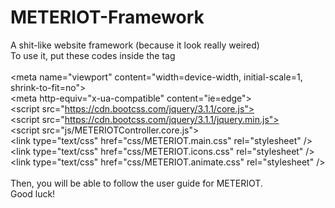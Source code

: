 # METERIOT-Framework
A shit-like website framework (because it look really weired)<br />
To use it, put these codes inside the <head> tag<br />
<br />
\<meta name="viewport" content="width=device-width, initial-scale=1, shrink-to-fit=no"><br />
\<meta http-equiv="x-ua-compatible" content="ie=edge"><br />
\<script src="https://cdn.bootcss.com/jquery/3.1.1/core.js"></script><br />
\<script src="https://cdn.bootcss.com/jquery/3.1.1/jquery.min.js"></script><br />
\<script src="js/METERIOTController.core.js"></script><br />
\<link type="text/css" href="css/METERIOT.main.css" rel="stylesheet" /><br />
\<link type="text/css" href="css/METERIOT.icons.css" rel="stylesheet" /><br />
\<link type="text/css" href="css/METERIOT.animate.css" rel="stylesheet" /><br />
<br />
Then, you will be able to follow the user guide for METERIOT.<br />
Good luck!<br />
